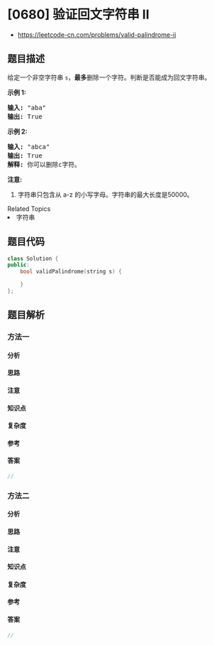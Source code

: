 

# [0680] 验证回文字符串 Ⅱ
* https://leetcode-cn.com/problems/valid-palindrome-ii


## 题目描述

<p>给定一个非空字符串&nbsp;<code>s</code>，<strong>最多</strong>删除一个字符。判断是否能成为回文字符串。</p>

<p><strong>示例 1:</strong></p>

<pre>
<strong>输入:</strong> &quot;aba&quot;
<strong>输出:</strong> True
</pre>

<p><strong>示例 2:</strong></p>

<pre>
<strong>输入:</strong> &quot;abca&quot;
<strong>输出:</strong> True
<strong>解释:</strong> 你可以删除c字符。
</pre>

<p><strong>注意:</strong></p>

<ol>
	<li>字符串只包含从 a-z 的小写字母。字符串的最大长度是50000。</li>
</ol>
<div><div>Related Topics</div><div><li>字符串</li></div></div>


## 题目代码

```cpp
class Solution {
public:
    bool validPalindrome(string s) {

    }
};
```


## 题目解析


### 方法一

#### 分析

#### 思路

#### 注意

#### 知识点

#### 复杂度

#### 参考

#### 答案

```cpp
//
```


### 方法二

#### 分析

#### 思路

#### 注意

#### 知识点

#### 复杂度

#### 参考

#### 答案

```cpp
//
```


